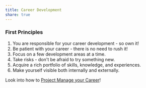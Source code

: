 ```yaml
---
title: Career Development
share: true
---
```


### First Principles

1. You are responsible for your career development - so own it!
1. Be patient with your career - there is no need to rush it!
1. Focus on a few development areas at a time.
1. Take risks - don't be afraid to try something new.
1. Acquire a rich portfolio of skills, knowledge, and experiences.
1. Make yourself visible both internally and externally.

Look into how to [Project Manage your Career](./Project%20Manage%20your%20Career.md)!

